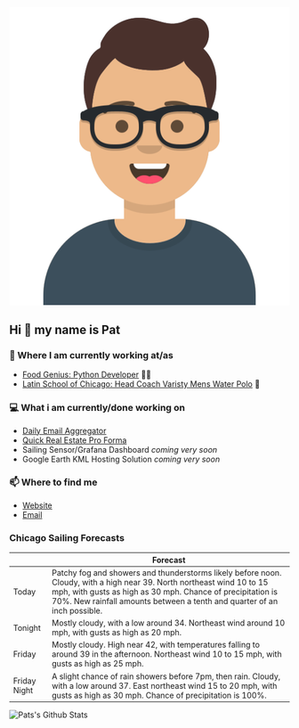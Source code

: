 [![Social banner for p-j-falconer](https://raw.githubusercontent.com/P-J-FALCONER/P-J-FALCONER/master/assets/avataaars.svg)](https://patfalconer.com/)
## Hi :wave: my name is Pat

### 💼 Where I am currently working at/as
- [Food Genius: Python Developer](https://getfoodgenius.com/) 🍔🐍
- [Latin School of Chicago: Head Coach Varisty Mens Water Polo](https://www.latinschool.org/) 🤽


### 💻 What i am currently/done working on
 - [Daily Email Aggregator](https://github.com/P-J-FALCONER/dott_daily_mail)
 - [Quick Real Estate Pro Forma](https://github.com/P-J-FALCONER/henry)
 - Sailing Sensor/Grafana Dashboard *coming very soon*
 - Google Earth KML Hosting Solution *coming very soon*

### 📫 Where to find me
 - [Website](https://patfalconer.com/)
 - [Email](mailto:patrick.j.falconer@gmail.com)


### Chicago Sailing Forecasts
|   | Forecast  |
|---|---|
| Today | Patchy fog and showers and thunderstorms likely before noon. Cloudy, with a high near 39. North northeast wind 10 to 15 mph, with gusts as high as 30 mph. Chance of precipitation is 70%. New rainfall amounts between a tenth and quarter of an inch possible. |
| Tonight | Mostly cloudy, with a low around 34. Northeast wind around 10 mph, with gusts as high as 20 mph. |
| Friday | Mostly cloudy. High near 42, with temperatures falling to around 39 in the afternoon. Northeast wind 10 to 15 mph, with gusts as high as 25 mph. |
| Friday Night | A slight chance of rain showers before 7pm, then rain. Cloudy, with a low around 37. East northeast wind 15 to 20 mph, with gusts as high as 30 mph. Chance of precipitation is 100%. |

![Pats's Github Stats](https://github-readme-stats.vercel.app/api?username=p-j-falconer&show_icons=true&theme=radical)
